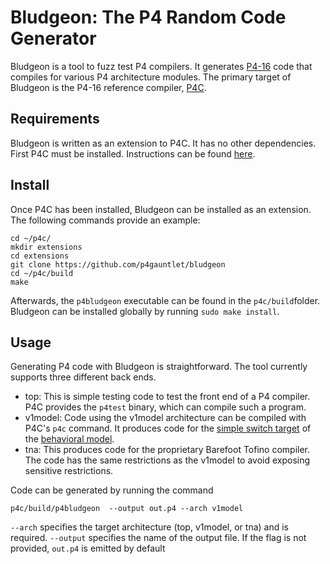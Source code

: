 # Bludgeon: The P4 Random Code Generator
Bludgeon is a tool to fuzz test P4 compilers. It generates [P4-16](https://p4.org/p4-spec/docs/P4-16-v1.2.0) code that compiles for various P4 architecture modules. The primary target of Bludgeon is the P4-16 reference compiler, [P4C](https://github.com/p4lang/p4c). 

## Requirements
Bludgeon is written as an extension to P4C. It has no other dependencies. First P4C must be installed. Instructions can be found [here](https://github.com/p4lang/p4c#dependencies).


## Install
Once P4C has been installed, Bludgeon can be installed as an extension. The following commands provide an example: 

    cd ~/p4c/
    mkdir extensions
    cd extensions
    git clone https://github.com/p4gauntlet/bludgeon
    cd ~/p4c/build
    make
Afterwards, the `p4bludgeon` executable can be found in the `p4c/build`folder. Bludgeon can be installed globally by running `sudo make install`.

## Usage
Generating P4 code with Bludgeon is straightforward. The tool currently supports three different back ends.

 - top: This is simple testing code to test the front end of a P4 compiler. P4C provides the `p4test` binary, which can compile such a program.
 - v1model: Code using the v1model architecture can be compiled with P4C's `p4c` command. It produces code for the [simple switch target](https://github.com/p4lang/behavioral-model/blob/master/docs/simple_switch.md) of the [behavioral model](https://github.com/p4lang/behavioral-model). 
 - tna: This produces code for the proprietary Barefoot Tofino compiler. The code has the same restrictions as the v1model to avoid exposing sensitive restrictions.

Code can be generated by running the command 

    p4c/build/p4bludgeon  --output out.p4 --arch v1model 
`--arch` specifies the target architecture (top, v1model, or tna) and is required.  `--output` specifies the name of the output file. If the flag is not provided, `out.p4` is emitted by default

